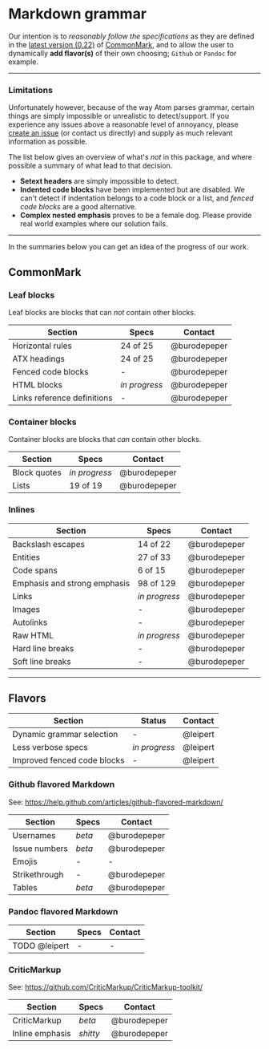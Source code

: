 # Markdown grammar

Our intention is to _reasonably follow the specifications_ as they are defined in the [latest version (0.22)](http://spec.commonmark.org/0.22/) of [CommonMark](http://www.commonmark.org/), and to allow the user to dynamically **add flavor(s)** of their own choosing; `Github` or `Pandoc` for example.

---

### Limitations

Unfortunately however, because of the way Atom parses grammar, certain things are simply impossible or unrealistic to detect/support. If you experience any issues above a reasonable level of annoyancy, please [create an issue](issues/new/) (or contact us directly) and supply as much relevant information as possible.

The list below gives an overview of what's _not_ in this package, and where possible a summary of what lead to that decision.

- __Setext headers__ are simply impossible to detect.
- __Indented code blocks__ have been implemented but are disabled. We can't detect if indentation belongs to a code block or a list, and _fenced code blocks_ are a good alternative.
- __Complex nested emphasis__ proves to be a female dog. Please provide real world examples where our solution fails.

---

In the summaries below you can get an idea of the progress of our work.

## CommonMark

### Leaf blocks

Leaf blocks are blocks that can _not_ contain other blocks.

| Section | Specs | Contact |
| ------- | ----- | ------- |
| Horizontal rules | 24 of 25 | @burodepeper |
| ATX headings | 24 of 25 | @burodepeper |
| Fenced code blocks | - | @burodepeper |
| HTML blocks | _in progress_ | @burodepeper |
| Links reference definitions | - | @burodepeper |

### Container blocks

Container blocks are blocks that _can_ contain other blocks.

| Section | Specs | Contact |
| ------- | ----- | ------- |
| Block quotes | _in progress_ | @burodepeper |
| Lists | 19 of 19 | @burodepeper |

### Inlines

| Section | Specs | Contact |
| ------- | ----- | ------- |
| Backslash escapes | 14 of 22 | @burodepeper |
| Entities | 27 of 33 | @burodepeper |
| Code spans | 6 of 15 | @burodepeper |
| Emphasis and strong emphasis | 98 of 129 | @burodepeper |
| Links | _in progress_ | @burodepeper |
| Images | - | @burodepeper |
| Autolinks | - | @burodepeper |
| Raw HTML | _in progress_ | @burodepeper |
| Hard line breaks | - | @burodepeper |
| Soft line breaks | - | @burodepeper |

---

## Flavors

| Section | Status | Contact |
| ------- | ----- | ------- |
| Dynamic grammar selection | - | @leipert |
| Less verbose specs | _in progress_ | @leipert |
| Improved fenced code blocks | - | @leipert |

### Github flavored Markdown

See: https://help.github.com/articles/github-flavored-markdown/

| Section | Specs | Contact |
| ------- | ----- | ------- |
| Usernames | _beta_ | @burodepeper |
| Issue numbers | _beta_ | @burodepeper |
| Emojis | - | - |
| Strikethrough | - | @burodepeper |
| Tables | _beta_ | @burodepeper |

### Pandoc flavored Markdown

| Section | Specs | Contact |
| ------- | ----- | ------- |
| TODO @leipert | - | - |

### CriticMarkup

See: https://github.com/CriticMarkup/CriticMarkup-toolkit/

| Section | Specs | Contact |
| ------- | ----- | ------- |
| CriticMarkup | _beta_ | @burodepeper |
| Inline emphasis | _shitty_ | @burodepeper |
